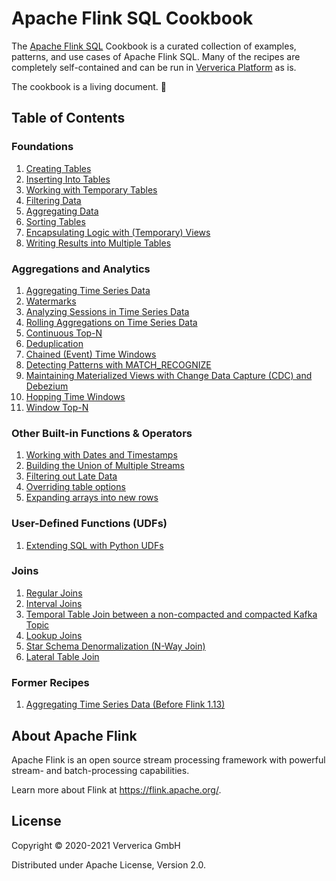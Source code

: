 # Apache Flink SQL Cookbook

 The [Apache Flink SQL](https://docs.ververica.com/user_guide/sql_development/index.html) Cookbook is a curated collection of examples, patterns, and use cases of Apache Flink SQL. 
 Many of the recipes are completely self-contained and can be run in [Ververica Platform](https://docs.ververica.com/index.html) as is.

The cookbook is a living document. :seedling: 

## Table of Contents

### Foundations

1. [Creating Tables](foundations/01_create_table/01_create_table.md)
2. [Inserting Into Tables](foundations/02_insert_into/02_insert_into.md)
3. [Working with Temporary Tables](foundations/03_temporary_table/03_temporary_table.md)
4. [Filtering Data](foundations/04_where/04_where.md)
5. [Aggregating Data](foundations/05_group_by/05_group_by.md)
6. [Sorting Tables](foundations/06_order_by/06_order_by.md)
7. [Encapsulating Logic with (Temporary) Views](foundations/07_views/07_views.md)
8. [Writing Results into Multiple Tables](foundations/08_statement_sets/08_statement_sets.md)

### Aggregations and Analytics
1. [Aggregating Time Series Data](aggregations-and-analytics/01_group_by_window/01_group_by_window_tvf.md)
2. [Watermarks](aggregations-and-analytics/02_watermarks/02_watermarks.md)
3. [Analyzing Sessions in Time Series Data](aggregations-and-analytics/03_group_by_session_window/03_group_by_session_window.md)
4. [Rolling Aggregations on Time Series Data](aggregations-and-analytics/04_over/04_over.md)
5. [Continuous Top-N](aggregations-and-analytics/05_top_n/05_top_n.md)
6. [Deduplication](aggregations-and-analytics/06_dedup/06_dedup.md)
7. [Chained (Event) Time Windows](aggregations-and-analytics/07_chained_windows/07_chained_windows.md)
8. [Detecting Patterns with MATCH_RECOGNIZE](aggregations-and-analytics/08_match_recognize/08_match_recognize.md)
9. [Maintaining Materialized Views with Change Data Capture (CDC) and Debezium](aggregations-and-analytics/09_cdc_materialized_view/09_cdc_materialized_view.md)
10. [Hopping Time Windows](aggregations-and-analytics/10_hopping_time_windows/10_hopping_time_windows.md)
11. [Window Top-N](aggregations-and-analytics/11_window_top_n/11_window_top_n.md)

### Other Built-in Functions & Operators
1. [Working with Dates and Timestamps](other-builtin-functions/01_date_time/01_date_time.md)
2. [Building the Union of Multiple Streams](other-builtin-functions/02_union-all/02_union-all.md)
3. [Filtering out Late Data](other-builtin-functions/03_current_watermark/03_current_watermark.md)
4. [Overriding table options](other-builtin-functions/04_override_table_options/04_override_table_options.md)
5. [Expanding arrays into new rows](other-builtin-functions/05_expanding_arrays/05_expanding_arrays.md)

### User-Defined Functions (UDFs)
1. [Extending SQL with Python UDFs](udfs/01_python_udfs/01_python_udfs.md)

### Joins

1. [Regular Joins](joins/01_regular_joins/01_regular_joins.md)
2. [Interval Joins](joins/02_interval_joins/02_interval_joins.md)
3. [Temporal Table Join between a non-compacted and compacted Kafka Topic](joins/03_kafka_join/03_kafka_join.md)
4. [Lookup Joins](joins/04_lookup_joins/04_lookup_joins.md)
5. [Star Schema Denormalization (N-Way Join)](joins/05_star_schema/05_star_schema.md)
6. [Lateral Table Join](joins/06_lateral_join/06_lateral_join.md)

### Former Recipes
1. [Aggregating Time Series Data (Before Flink 1.13)](aggregations-and-analytics/01_group_by_window/01_group_by_window.md)

## About Apache Flink

Apache Flink is an open source stream processing framework with powerful stream- and batch-processing capabilities.

Learn more about Flink at https://flink.apache.org/.

## License 

Copyright © 2020-2021 Ververica GmbH

Distributed under Apache License, Version 2.0.
